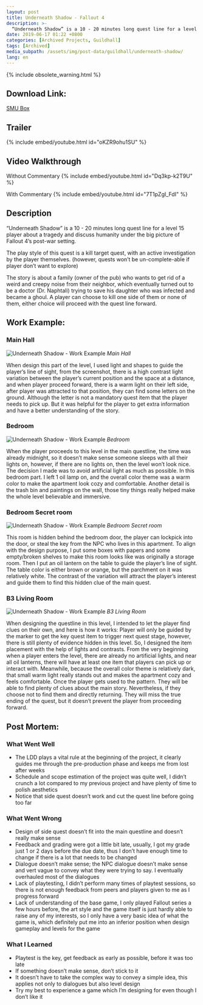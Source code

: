 ```yaml
---
layout: post
title: Underneath Shadow - Fallout 4
description: >-
  “Underneath Shadow” is a 10 - 20 minutes long quest line for a level 15 player about a tragedy and discuss humanity under the big picture of Fallout 4’s post-war setting.
date: 2019-06-17 01:22 +0800
categories: [Archived Projects, Guildhall]
tags: [Archived]
media_subpath: /assets/img/post-data/guildhall/underneath-shadow/
lang: en
---
```


{% include obsolete_warning.html %}

## Download Link:
[SMU Box]

## Trailer
{% include embed/youtube.html id="oKZR9ohu1SU" %}

## Video Walkthrough
Without Commentary
{% include embed/youtube.html id="Dq3kp-k2T9U" %}

With Commentary
{% include embed/youtube.html id="7T1pZgI_FdI" %}

## Description
“Underneath Shadow” is a 10 - 20 minutes long quest line for a level 15 player about a tragedy and discuss humanity under the big picture of Fallout 4’s post-war setting.


The play style of this quest is a kill target quest, with an active investigation by the player themselves. (however, quests won’t be un-complete-able if player don’t want to explore)


The story is about a family (owner of the pub) who wants to get rid of a weird and creepy noise from their neighbor, which eventually turned out to be a doctor (Dr. Naphtali) trying to save his daughter who was infected and became a ghoul. A player can choose to kill one side of them or none of them, either choice will proceed with the quest line forward.

[SMU Box]: https://smu.box.com/s/lmixlqk1jrgi7kicawdo2z36b36iyada

## Work Example:
### Main Hall
![Underneath Shadow - Work Example](underneath_shadow_14.webp)
_Main Hall_

When design this part of the level, I used light and shapes to guide the player’s line of sight, from the screenshot, there is a high contrast light variation between the player’s current position and the space at a distance, and when player proceed forward, there is a warm light on their left side, after player was attracted to that position, they can find some letters on the ground. Although the letter is not a mandatory quest item that the player needs to pick up. But it was helpful for the player to get extra information and have a better understanding of the story.

### Bedroom
![Underneath Shadow - Work Example](underneath_shadow_15.webp)
_Bedroom_

When the player proceeds to this level in the main questline, the time was already midnight, so it doesn’t make sense someone sleeps with all their lights on, however, if there are no lights on, then the level won’t look nice. The decision I made was to avoid artificial light as much as possible. In this bedroom part. I left 1 oil lamp on, and the overall color theme was a warm color to make the apartment look cozy and comfortable. Another detail is the trash bin and paintings on the wall, those tiny things really helped make the whole level believable and immersive.

### Bedroom Secret room
![Underneath Shadow - Work Example](underneath_shadow_16.webp)
_Bedroom Secret room_

This room is hidden behind the bedroom door, the player can lockpick into the door, or steal the key from the NPC who lives in this apartment. To align with the design purpose, I put some boxes with papers and some empty/broken shelves to make this room looks like was originally a storage room. Then I put an oil lantern on the table to guide the player’s line of sight. The table color is either brown or orange, but the parchment on it was relatively white. The contrast of the variation will attract the player’s interest and guide them to find this hidden clue of the main quest.

### B3 Living Room
![Underneath Shadow - Work Example](underneath_shadow_17.webp)
_B3 Living Room_

When designing the questline in this level, I intended to let the player find clues on their own, and here is how it works: Player will only be guided by the marker to get the key quest item to trigger next quest stage, however, there is still plenty of evidence hidden in this level. So, I designed the item placement with the help of lights and contrasts. From the very beginning when a player enters the level, there are already no artificial lights, and near all oil lanterns, there will have at least one item that players can pick up or interact with. Meanwhile, because the overall color theme is relatively dark, that small warm light really stands out and makes the apartment cozy and feels comfortable. Once the player gets used to the pattern. They will be able to find plenty of clues about the main story. Nevertheless, if they choose not to find them and directly returning. They will miss the true ending of the quest, but it doesn’t prevent the player from proceeding forward.

## Post Mortem:
### What Went Well
- The LDD plays a vital rule at the beginning of the project, it clearly guides me through the pre-production phase and keeps me from lost after weeks
- Schedule and scope estimation of the project was quite well, I didn’t crunch a lot compared to my previous project and have plenty of time to polish aesthetics
- Notice that side quest doesn’t work and cut the quest line before going too far

### What Went Wrong

- Design of side quest doesn’t fit into the main questline and doesn’t really make sense
- Feedback and grading were got a little bit late, usually, I got my grade just 1 or 2 days before the due date, thus I don’t have enough time to change if there is a lot that needs to be changed
- Dialogue doesn’t make sense; the NPC dialogue doesn’t make sense and vert vague to convey what they were trying to say. I eventually overhauled most of the dialogues
- Lack of playtesting, I didn’t perform many times of playtest sessions, so there is not enough feedback from peers and players given to me as I progress forward
- Lack of understanding of the base game, I only played Fallout series a few hours before, the art style and the game itself is just hardly able to raise any of my interests, so I only have a very basic idea of what the game is, which definitely put me into an inferior position when design gameplay and levels for the game

### What I Learned
- Playtest is the key, get feedback as early as possible, before it was too late
- If something doesn’t make sense, don’t stick to it
- It doesn’t have to take the complex way to convey a simple idea, this applies not only to dialogues but also level design
- Try my best to experience a game which I’m designing for even though I don’t like it


